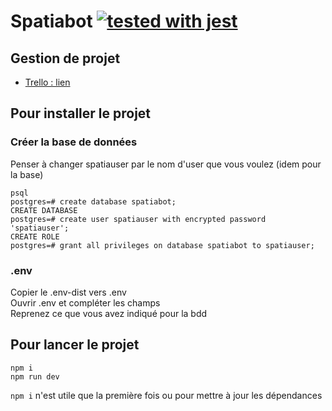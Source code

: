 # Spatiabot [![tested with jest](https://img.shields.io/badge/tested_with-jest-99424f.svg)](https://github.com/facebook/jest)

## Gestion de projet

- [Trello : lien](https://trello.com/invite/b/2RdyhPXo/3e8926c47721b9b643b277948c4af690/spatiabot)

## Pour installer le projet

### Créer la base de données

Penser à changer spatiauser par le nom d'user que vous voulez (idem pour la base)
```
psql
postgres=# create database spatiabot;    
CREATE DATABASE    
postgres=# create user spatiauser with encrypted password 'spatiauser';    
CREATE ROLE    
postgres=# grant all privileges on database spatiabot to spatiauser;    
```

### .env

Copier le .env-dist vers .env    
Ouvrir .env et compléter les champs    
Reprenez ce que vous avez indiqué pour la bdd    

## Pour lancer le projet

```
npm i
npm run dev
```

`npm i` n'est utile que la première fois ou pour mettre à jour les dépendances
